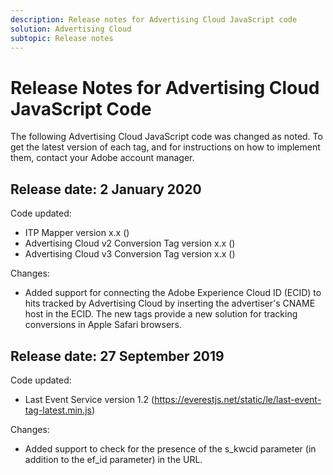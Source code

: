 ```yaml
---
description: Release notes for Advertising Cloud JavaScript code
solution: Advertising Cloud
subtopic: Release notes
---
```


# Release Notes for Advertising Cloud JavaScript Code

The following Advertising Cloud JavaScript code was changed as noted. To get the latest version of each tag, and for instructions on how to implement them, contact your Adobe account manager.

## Release date: 2 January 2020

Code updated:

* ITP Mapper version x.x (<URL here>)
* Advertising Cloud v2 Conversion Tag version x.x (<URL here>)
* Advertising Cloud v3 Conversion Tag version x.x (<URL here>)

Changes:

* Added support for connecting the Adobe Experience Cloud ID (ECID) to hits tracked by Advertising Cloud by inserting the advertiser's CNAME host in the ECID. The new tags provide a new solution for tracking conversions in Apple Safari browsers.

## Release date: 27 September 2019

Code updated:

* Last Event Service version 1.2 (https://everestjs.net/static/le/last-event-tag-latest.min.js)

Changes:

* Added support to check for the presence of the s_kwcid parameter (in addition to the ef_id parameter) in the URL.
